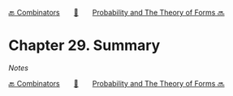 [🔙 Combinators][previous-chapter]&nbsp;&nbsp;&nbsp;&nbsp;&nbsp;&nbsp;&nbsp;[🏡][readme]&nbsp;&nbsp;&nbsp;&nbsp;&nbsp;&nbsp;&nbsp;[Probability and The Theory of Forms 🔜][upcoming-chapter]

# Chapter 29. Summary

_Notes_

[🔙 Combinators][previous-chapter]&nbsp;&nbsp;&nbsp;&nbsp;&nbsp;&nbsp;&nbsp;[🏡][readme]&nbsp;&nbsp;&nbsp;&nbsp;&nbsp;&nbsp;&nbsp;[Probability and The Theory of Forms 🔜][upcoming-chapter]

[readme]: README.md
[previous-chapter]: ch028-combinators.md
[upcoming-chapter]: ch030-probability-and-the-theory-of-forms.md
